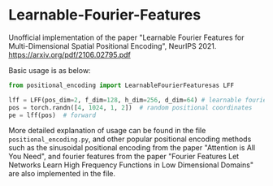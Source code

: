 # Learnable-Fourier-Features

Unofficial implementation of the paper "Learnable Fourier Features for Multi-Dimensional Spatial Positional Encoding", NeurIPS 2021.
https://arxiv.org/pdf/2106.02795.pdf

Basic usage is as below:
```python
from positional_encoding import LearnableFourierFeaturesas LFF

lff = LFF(pos_dim=2, f_dim=128, h_dim=256, d_dim=64) # learnable fourier features module
pos = torch.randn([4, 1024, 1, 2])  # random positional coordinates
pe = lff(pos)  # forward

```

More detailed explanation of usage can be found in the file ```positional_encoding.py```, and other popular positional encoding methods such as the sinusoidal positional encoding from the paper "Attention is All You Need", and fourier features from the paper "Fourier Features Let Networks Learn High Frequency Functions in Low Dimensional Domains" are also implemented in the file.
